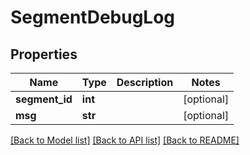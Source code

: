 # SegmentDebugLog

## Properties
Name | Type | Description | Notes
------------ | ------------- | ------------- | -------------
**segment_id** | **int** |  | [optional] 
**msg** | **str** |  | [optional] 

[[Back to Model list]](../README.md#documentation-for-models) [[Back to API list]](../README.md#documentation-for-api-endpoints) [[Back to README]](../README.md)


